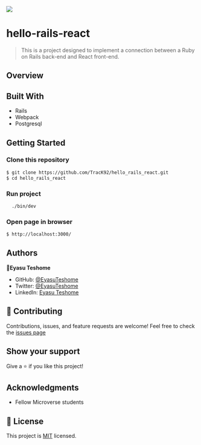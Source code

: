 ![](https://img.shields.io/badge/Microverse-blueviolet)

# hello-rails-react

> This is a project designed to implement a connection between a Ruby on Rails back-end and React front-end.

## Overview

## Built With

- Rails
- Webpack
- Postgresql

## Getting Started

### Clone this repository

```bash
$ git clone https://github.com/TracK92/hello_rails_react.git
$ cd hello_rails_react
```

### Run project

```bash
  ./bin/dev
```

### Open page in browser

```bash
$ http://localhost:3000/
```

## Authors

👤**Eyasu Teshome**

- GitHub: [@EyasuTeshome](https://github.com/EyasuTeshome)
- Twitter: [@EyasuTeshome](https://twitter.com/EyasuTeshome)
- LinkedIn: [Eyasu Teshome](https://linkedin.com/in/eyasu-teshome)

## 🤝 Contributing

Contributions, issues, and feature requests are welcome!
Feel free to check the [issues page](https://github.com/TracK92/hello_rails_react/issues)

## Show your support

Give a ⭐️ if you like this project!

## Acknowledgments

- Fellow Microverse students

## 📝 License

This project is [MIT](./MIT.md) licensed.
